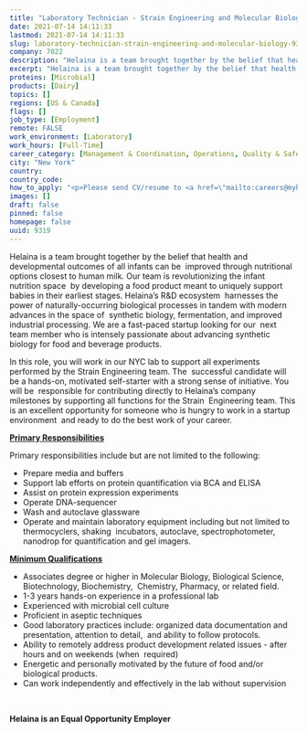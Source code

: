 ```yaml
---
title: "Laboratory Technician - Strain Engineering and Molecular Biology"
date: 2021-07-14 14:11:33
lastmod: 2021-07-14 14:11:33
slug: laboratory-technician-strain-engineering-and-molecular-biology-9319
company: 7022
description: "Helaina is a team brought together by the belief that health and developmental outcomes of all infants can be  improved through nutritional options closest to human milk. Our team is revolutionizing the infant nutrition space  by developing a food product meant to uniquely support babies in their earliest stages. Helaina’s R&D ecosystem  harnesses the power of naturally-occurring biological processes in tandem with modern advances in the space of  synthetic biology, fermentation, and improved industrial processing."
excerpt: "Helaina is a team brought together by the belief that health and developmental outcomes of all infants can be  improved through nutritional options closest to human milk. Our team is revolutionizing the infant nutrition space  by developing a food product meant to uniquely support babies in their earliest stages. Helaina’s R&D ecosystem  harnesses the power of naturally-occurring biological processes in tandem with modern advances in the space of  synthetic biology, fermentation, and improved industrial processing."
proteins: [Microbial]
products: [Dairy]
topics: []
regions: [US & Canada]
flags: []
job_type: [Employment]
remote: FALSE
work_environment: [Laboratory]
work_hours: [Full-Time]
career_category: [Management & Coordination, Operations, Quality & Safety, Research]
city: "New York"
country: 
country_code: 
how_to_apply: "<p>Please send CV/resume to <a href=\"mailto:careers@myhelaina.com\">careers@myhelaina.com</a></p>"
images: []
draft: false
pinned: false
homepage: false
uuid: 9319
---
```

<p>Helaina is a team brought together by the belief that health and developmental outcomes of all infants can be  improved through nutritional options closest to human milk. Our team is revolutionizing the infant nutrition space  by developing a food product meant to uniquely support babies in their earliest stages. Helaina’s R&D ecosystem  harnesses the power of naturally-occurring biological processes in tandem with modern advances in the space of  synthetic biology, fermentation, and improved industrial processing. We are a fast-paced startup looking for our  next team member who is intensely passionate about advancing synthetic biology for food and beverage products. </p>
<p>In this role, you will work in our NYC lab to support all experiments performed by the Strain Engineering team. The  successful candidate will be a hands-on, motivated self-starter with a strong sense of initiative. You will be  responsible for contributing directly to Helaina’s company milestones by supporting all functions for the Strain  Engineering team. This is an excellent opportunity for someone who is hungry to work in a startup environment  and ready to do the best work of your career.  </p>
<p><strong><u>Primary Responsibilities</u></strong><strong> </strong></p>
<p>Primary responsibilities include but are not limited to the following: </p>
<ul>
<li>Prepare media and buffers</li>
<li>Support lab efforts on protein quantification via BCA and ELISA</li>
<li>Assist on protein expression experiments </li>
<li>Operate DNA-sequencer</li>
<li>Wash and autoclave glassware</li>
<li>Operate and maintain laboratory equipment including but not limited to thermocyclers, shaking  incubators, autoclave, spectrophotometer, nanodrop for quantification and gel imagers.</li>
</ul>
<p><strong><u>Minimum Qualifications</u></strong><strong> </strong></p>
<ul>
<li>Associates degree or higher in Molecular Biology, Biological Science, Biotechnology, Biochemistry,  Chemistry, Pharmacy, or related field.</li>
<li>1-3 years hands-on experience in a professional lab </li>
<li>Experienced with microbial cell culture </li>
<li>Proficient in aseptic techniques </li>
<li>Good laboratory practices include: organized data documentation and presentation, attention to detail,  and ability to follow protocols. </li>
<li>Ability to remotely address product development related issues - after hours and on weekends (when  required) </li>
<li>Energetic and personally motivated by the future of food and/or biological products. </li>
<li>Can work independently and effectively in the lab without supervision </li>
</ul>
<p>
 </p>
<p><strong>Helaina is an Equal Opportunity Employer</strong></p>
<p> </p>
